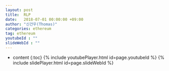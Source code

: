 ```yaml
---
layout: post
title:  RLP
date:   2018-07-01 00:00:00 +09:00
author: "신건우(Thomas)"
categories: ethereum
tag: ethereum
youtubeId : ""
slideWebId : ""
---
```

* content
{:toc}
{% include youtubePlayer.html id=page.youtubeId %}
{% include slidePlayer.html id=page.slideWebId %}


